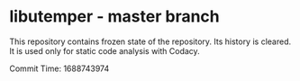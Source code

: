 # libutemper - master branch

This repository contains frozen state of the repository.
Its history is cleared. It is used only for static code
analysis with Codacy.

Commit Time: 1688743974